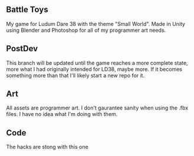 ## Battle Toys

My game for Ludum Dare 38 with the theme "Small World". Made in Unity using Blender and Photoshop for all of my programmer art needs.


## PostDev ##

This branch will be updated until the game reaches a more complete state, more what I had originally intended for LD38, maybe more.
If it becomes something more than that I'll likely start a new repo for it.

## Art

All assets are programmer art. I don't gaurantee sanity when using the .fbx files. I have no idea what I'm doing with them.

## Code

The hacks are stong with this one